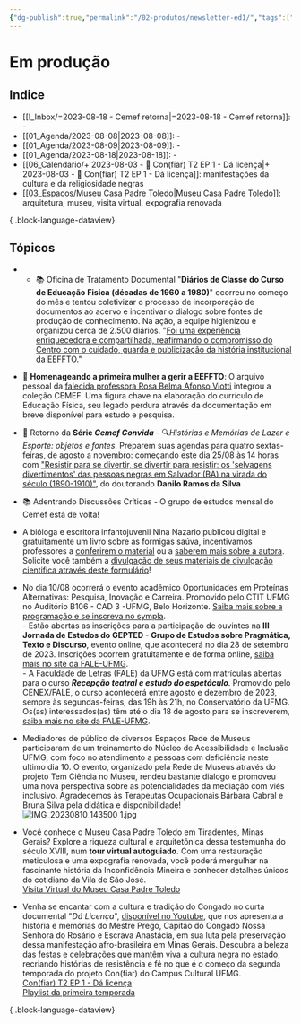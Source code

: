 ```yaml
---
{"dg-publish":true,"permalink":"/02-produtos/newsletter-ed1/","tags":["tcm/newsletter"],"created":"2023-08-03T17:38:10.633-03:00","updated":"2023-08-03T19:54:17.246-03:00"}
---
```



# Em produção

## Indice
- [[!_Inbox/=2023-08-18 -  Cemef retorna\|=2023-08-18 -  Cemef retorna]]: \-
- [[01_Agenda/2023-08-08\|2023-08-08]]: \-
- [[01_Agenda/2023-08-09\|2023-08-09]]: \-
- [[01_Agenda/2023-08-18\|2023-08-18]]: \-
- [[06_Calendario/+ 2023-08-03  -  🎥️ Con(fiar) T2 EP 1 - Dá licença\|+ 2023-08-03  -  🎥️ Con(fiar) T2 EP 1 - Dá licença]]: manifestações da cultura e da religiosidade negras
- [[03_Espacos/Museu Casa Padre Toledo\|Museu Casa Padre Toledo]]: arquitetura, museu, visita virtual, expografia renovada

{ .block-language-dataview}
## Tópicos

- - 📚 Oficina de Tratamento Documental "**Diários de Classe do Curso de Educação Fisica (décadas de 1960 a 1980)**" ocorreu no começo do mês e tentou coletivizar o processo de incorporação de documentos ao acervo e incentivar o dialogo sobre fontes de produção de conhecimento. Na ação, a equipe higienizou e organizou cerca de 2.500 diários. "[Foi uma experiência enriquecedora e compartilhada, reafirmando o  compromisso do Centro com o cuidado, guarda e publicização da história institucional da EEFFTO.](http://projetos2.eeffto.ufmg.br/cemef/2023/08/17/boletim-24/)"
- 🌟 **Homenageando a primeira mulher a gerir a EEFFTO**: O arquivo pessoal da [falecida professora Rosa Belma Afonso Viotti](https://ufmg.br/comunicacao/noticias/morre-a-professora-rosa-belma-viotti-que-foi-diretora-da-eeffto) integrou a coleção CEMEF. Uma figura chave na elaboração do currículo de Educação Física, seu legado perdura através da documentação em breve disponível para estudo e pesquisa.
- 📅 Retorno da **Série *Cemef Convida*** - 🔍*Histórias e Memórias de Lazer e Esporte: objetos e fontes*. Preparem suas agendas para quatro sextas-feiras, de agosto a novembro: começando este dia 25/08 às 14 horas com ["Resistir para se divertir, se divertir para resistir: os 'selvagens divertimentos' das pessoas negras em Salvador (BA) na virada do século (1890-1910)"](https://calendar.google.com/calendar/event?action=TEMPLATE&tmeid=MW8wcGc0ajY3NjJqbzZubGVwbzRlanZtaXUgZGY3YWNlMjliMmQwOWYwNjYzYWRiYmJiZmNjYjU4MzNjMzY5YWUzZmZiYzg2N2QxZGJhYjVjNWZlNjk5Y2M4ZkBn&tmsrc=df7ace29b2d09f0663adbbbbfccb5833c369ae3ffbc867d1dbab5c5fe699cc8f%40group.calendar.google.com), do doutorando **Danilo Ramos da Silva**
- 📚 Adentrando Discussões Críticas - O grupo de estudos mensal do Cemef está de volta!

- A bióloga e escritora infantojuvenil Nina Nazario publicou digital e gratuitamente um livro sobre as formigas saúva, incentivamos professores a [conferirem o material](https://www.canva.com/design/DAFWoYWscCU/q3QkCF1oGd3aN6_JrTep_g/edit?utm_content=DAFWoYWscCU&utm_campaign=designshare&utm_medium=link2&utm_source=sharebutton&fbclid=IwAR2MFAIpjon8myZn5jxg0f1XZUK4Pca1HWvv0F_-dgoChmT_oGifDRyxNNA) ou a [saberem mais sobre a autora](http://www.ninanazario.com.br). Solicite você também a [divulgação de seus materiais de divulgação cientifica através deste formulário](https://docs.google.com/forms/d/e/1FAIpQLSeNKZ_U6ywNNVByhaBzw8VaOIKK-uhwLv3Y4t4wipQguQr_7A/viewform)!
- No dia 10/08 ocorrerá o evento acadêmico Oportunidades em Proteínas Alternativas: Pesquisa, Inovação e Carreira. Promovido pelo CTIT UFMG no Auditório B106 - CAD 3 -UFMG, Belo Horizonte. [Saiba mais sobre a programação e se inscreva no sympla](https://www.sympla.com.br/evento/oportunidades-em-proteinas-alternativas-pesquisa-inovacao-e-carreira/2071923).<br> - Estão abertas as inscrições para a participação de ouvintes na **III Jornada de Estudos do GEPTED - Grupo de Estudos sobre Pragmática, Texto e Discurso**, evento online, que acontecerá no dia 28 de setembro de 2023. Inscrições ocorrem gratuitamente e de forma online, [saiba mais no site da FALE-UFMG](http://www.letras.ufmg.br/site/pt-BR/noticiass/13-noticias-comuns/2334-abertas-as-inscricoes-de-ouvintes-para-a-iii-jornada-de-estudos-gepted). <br> - A Faculdade de Letras (FALE) da UFMG está com matrículas abertas para o curso **_Recepção teatral e estudo do espetáculo_**. Promovido pelo CENEX/FALE, o curso acontecerá entre agosto e dezembro de 2023, sempre às segundas-feiras, das 19h às 21h, no Conservatório da UFMG. Os(as) interessados(as) têm até o dia 18 de agosto para se inscreverem, [saiba mais no site da FALE-UFMG](http://www.letras.ufmg.br/site/pt-BR/noticiass/13-noticias-comuns/2328-inscricoes-abertas-para-curso-recepcao-teatral-e-estudo-do-espetaculo).
- Mediadores de público de diversos Espaços Rede de Museus participaram de um treinamento do Núcleo de Acessibilidade e Inclusão UFMG, com foco no atendimento a pessoas com deficiência neste ultimo dia 10. O evento, organizado pela Rede de Museus através do projeto Tem Ciência no Museu, rendeu bastante dialogo e promoveu uma nova perspectiva sobre as potencialidades da mediação com viés inclusivo. Agradecemos às Terapeutas Ocupacionais Bárbara Cabral e Bruna Silva pela didática e disponibilidade!<br>![IMG_20230810_143500 1.jpg](/img/user/IMG_20230810_143500%201.jpg)
- Você conhece o Museu Casa Padre Toledo em Tiradentes, Minas Gerais? Explore a riqueza cultural e arquitetônica dessa testemunha do século XVIII, num **tour virtual autoguiado**. Com uma restauração meticulosa e uma expografia renovada, você poderá mergulhar na fascinante história da Inconfidência Mineira e conhecer detalhes únicos do cotidiano da Vila de São José.<br> <i class="fa-regular fa-hand-point-right fa-lg" style="color: #183c4d;" title="Temas centrais"></i> [Visita Virtual do Museu Casa Padre Toledo](https://temciencianomuseuwiki.vercel.app/03-espacos/museu-casa-padre-toledo/#:~:text=campustiradentes/2023/06/-,Visita%20Virtual,-Connected%20Pages)
- Venha se encantar com a cultura e tradição do Congado no curta documental "*Dá Licença*", [disponível no Youtube](https://www.youtube.com/watch?v=l7vQ-55XAzg), que nos apresenta a história e memórias do Mestre Prego, Capitão do Congado Nossa Senhora do Rosário e Escrava Anastácia, em sua luta pela preservação dessa manifestação afro-brasileira em Minas Gerais. Descubra a beleza das festas e celebrações que mantêm viva a cultura negra no estado, recriando histórias de resistência e fé no que é o começo da segunda temporada do projeto Con(fiar) do Campus Cultural UFMG.<br> <i class="fa-regular fa-hand-point-right fa-lg" style="color: #183c4d;" title="Ver"></i>[ Con(fiar) T2 EP 1 - Dá licença](https://www.youtube.com/watch?v=l7vQ-55XAzg)</br><i class="fa-regular fa-hand-point-right fa-lg" style="color: #183c4d;" title="Ver"></i> [Playlist da primeira temporada](https://www.youtube.com/watch?v=erNxwEKjz0I&list=PL4BhydPh0a30ZzDXcC0zxnY1fjUsqcuOO)

{ .block-language-dataview}






